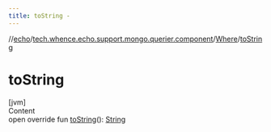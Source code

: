 ```yaml
---
title: toString -
---
```

//[echo](../../index.md)/[tech.whence.echo.support.mongo.querier.component](../index.md)/[Where](index.md)/[toString](to-string.md)



# toString  
[jvm]  
Content  
open override fun [toString](to-string.md)(): [String](https://kotlinlang.org/api/latest/jvm/stdlib/kotlin/-string/index.html)  



